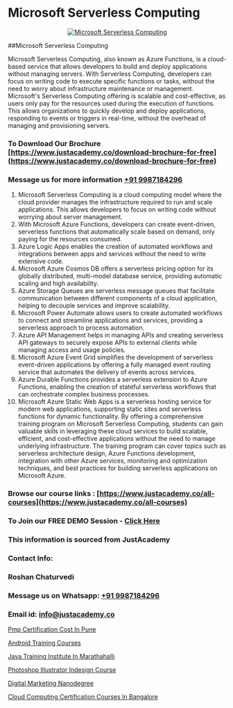 # Microsoft Serverless Computing

<p align="center">
  <a href="https://justacademy.co/course-detail/microsoft-azure-training">
    <img src="https://justacademy.co/storage2/course_image/1708336833_course_image.png" alt="Microsoft Serverless Computing">
  </a>
</p>
##Microsoft Serverless Computing

Microsoft Serverless Computing, also known as Azure Functions, is a cloud-based service that allows developers to build and deploy applications without managing servers. With Serverless Computing, developers can focus on writing code to execute specific functions or tasks, without the need to worry about infrastructure maintenance or management. Microsoft's Serverless Computing offering is scalable and cost-effective, as users only pay for the resources used during the execution of functions. This allows organizations to quickly develop and deploy applications, responding to events or triggers in real-time, without the overhead of managing and provisioning servers.
### To Download Our Brochure [https://www.justacademy.co/download-brochure-for-free](https://www.justacademy.co/download-brochure-for-free)
### Message us for more information [+91 9987184296](https://api.whatsapp.com/send?phone=919987184296)
1) Microsoft Serverless Computing is a cloud computing model where the cloud provider manages the infrastructure required to run and scale applications. This allows developers to focus on writing code without worrying about server management.
2) With Microsoft Azure Functions, developers can create event-driven, serverless functions that automatically scale based on demand, only paying for the resources consumed.
3) Azure Logic Apps enables the creation of automated workflows and integrations between apps and services without the need to write extensive code.
4) Microsoft Azure Cosmos DB offers a serverless pricing option for its globally distributed, multi-model database service, providing automatic scaling and high availability.
5) Azure Storage Queues are serverless message queues that facilitate communication between different components of a cloud application, helping to decouple services and improve scalability.
6) Microsoft Power Automate allows users to create automated workflows to connect and streamline applications and services, providing a serverless approach to process automation.
7) Azure API Management helps in managing APIs and creating serverless API gateways to securely expose APIs to external clients while managing access and usage policies.
8) Microsoft Azure Event Grid simplifies the development of serverless event-driven applications by offering a fully managed event routing service that automates the delivery of events across services.
9) Azure Durable Functions provides a serverless extension to Azure Functions, enabling the creation of stateful serverless workflows that can orchestrate complex business processes.
10) Microsoft Azure Static Web Apps is a serverless hosting service for modern web applications, supporting static sites and serverless functions for dynamic functionality.
By offering a comprehensive training program on Microsoft Serverless Computing, students can gain valuable skills in leveraging these cloud services to build scalable, efficient, and cost-effective applications without the need to manage underlying infrastructure. The training program can cover topics such as serverless architecture design, Azure Functions development, integration with other Azure services, monitoring and optimization techniques, and best practices for building serverless applications on Microsoft Azure.

### Browse our course links : [https://www.justacademy.co/all-courses](https://www.justacademy.co/all-courses) 
### To Join our FREE DEMO Session - [Click Here](https://www.justacademy.co/register-for-course-demo)


### This information is sourced from JustAcademy
### Contact Info:
### Roshan Chaturvedi
### Message us on Whatsapp: [+91 9987184296](https://api.whatsapp.com/send?phone=919987184296)
### Email id: [info@justacademy.co](mailto:info@justacademy.co)
                
[Pmp Certification Cost In Pune](https://www.linkedin.com/pulse/pmp-certification-cost-pune-justacademy-coimbatore-kgcfc?trackingId=yvtfRgTSNq5jz029PK2EBA%3D%3D&lipi=urn%3Ali%3Apage%3Ad_flagship3_company_admin%3BzebO8%2FdlQdOp%2FzsKprgh%2FA%3D%3D)

[Android Training Courses](https://www.linkedin.com/pulse/android-training-courses-justacademy-mumbai-dgyuf/)

[Java Training Institute In Marathahalli](https://medium.com/@kamblerajas684/java-training-institute-in-marathahalli-f67c6e152095)

[Photoshop Illustrator Indesign Course](https://medium.com/@mistersumit961/photoshop-illustrator-indesign-course-1a91a8684b31)

[Digital Marketing Nanodegree](https://justacademyin.github.io/justacademy/digital-marketing-nanodegree)

[Cloud Computing Certification Courses In Bangalore](https://justacademyin.github.io/justacademy/cloud-computing-certification-courses-in-bangalore)

